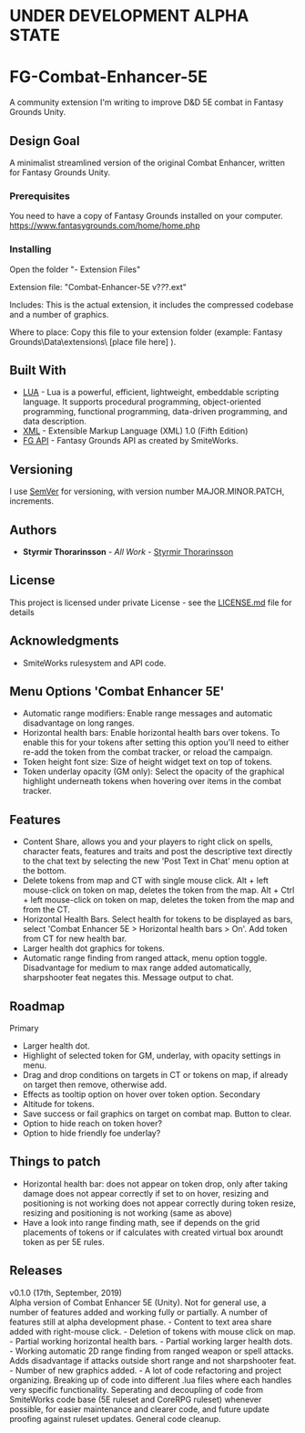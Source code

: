 # UNDER DEVELOPMENT ALPHA STATE

# FG-Combat-Enhancer-5E

A community extension I'm writing to improve D&D 5E combat in Fantasy Grounds Unity.

## Design Goal

A minimalist streamlined version of the original Combat Enhancer, written for Fantasy Grounds Unity.

### Prerequisites

You need to have a copy of Fantasy Grounds installed on your computer. 
https://www.fantasygrounds.com/home/home.php


### Installing
    
Open the folder "- Extension Files"
      
Extension file: "Combat-Enhancer-5E v?_?_?.ext"

Includes: 
    This is the actual extension, it includes the compressed codebase and a number of graphics.

Where to place:
    Copy this file to your extension folder (example: Fantasy Grounds\Data\extensions\ [place file here] ).


## Built With

* [LUA](https://www.lua.org/) - Lua is a powerful, efficient, lightweight, embeddable scripting language. It supports procedural programming, object-oriented programming, functional programming, data-driven programming, and data description. 
* [XML](https://www.w3.org/TR/REC-xml/) - Extensible Markup Language (XML) 1.0 (Fifth Edition)
* [FG API](https://www.fantasygrounds.com/refdoc/) - Fantasy Grounds API as created by SmiteWorks.

## Versioning

I use [SemVer](http://semver.org/) for versioning, with version number MAJOR.MINOR.PATCH, increments.

## Authors

* **Styrmir Thorarinsson** - *All Work* - [Styrmir Thorarinsson](https://github.com/StyrmirThorarins)

## License

This project is licensed under private License - see the [LICENSE.md](LICENSE.md) file for details

## Acknowledgments

* SmiteWorks rulesystem and API code.

## Menu Options 'Combat Enhancer 5E'
- Automatic range modifiers: Enable range messages and automatic disadvantage on long ranges.
- Horizontal health bars: Enable horizontal health bars over tokens. To enable this for your tokens after setting this option you'll need to either re-add the token from the combat tracker, or reload the campaign.
- Token height font size: Size of height widget text on top of tokens.
- Token underlay opacity (GM only): Select the opacity of the graphical highlight underneath tokens when hovering over items in the combat tracker.

## Features
- Content Share, allows you and your players to right click on spells, character feats, features and traits and post the descriptive text directly to the chat text by selecting the new 'Post Text in Chat' menu option at the bottom.
- Delete tokens from map and CT with single mouse click. 
    Alt + left mouse-click on token on map, deletes the token from the map.
    Alt + Ctrl + left mouse-click on token on map, deletes the token from the map and from the CT.
- Horizontal Health Bars. Select health for tokens to be displayed as bars, select 'Combat Enhancer 5E > Horizontal health bars > On'. Add token from CT for new health bar.
- Larger health dot graphics for tokens.
- Automatic range finding from ranged attack, menu option toggle. Disadvantage for medium to max range added automatically, sharpshooter feat negates this. Message output to chat.


## Roadmap
Primary
- Larger health dot.
- Highlight of selected token for GM, underlay, with opacity settings in menu.
- Drag and drop conditions on targets in CT or tokens on map, if already on target then remove, otherwise add.
- Effects as tooltip option on hover over token option.
Secondary
- Altitude for tokens.
- Save success or fail graphics on target on combat map. Button to clear.
- Option to hide reach on token hover?
- Option to hide friendly foe underlay?

## Things to patch
- Horizontal health bar:
    does not appear on token drop, only after taking damage
    does not appear correctly if set to on hover, resizing and positioning is not working
    does not appear correctly during token resize, resizing and positioning is not working (same as above)
- Have a look into range finding math, see if depends on the grid placements of tokens or if calculates with created virtual box aroundt token as per 5E rules.    

## Releases
v0.1.0 (17th, September, 2019)  
Alpha version of Combat Enhancer 5E (Unity). Not for general use, a number of features added and working fully or partially. A number of features still at alpha development phase.
    - Content to text area share added with right-mouse click.
    - Deletion of tokens with mouse click on map.
    - Partial working horizontal health bars.
    - Partial working larger health dots.
    - Working automatic 2D range finding from ranged weapon or spell attacks. Adds disadvantage if attacks outside short range and not sharpshooter feat.
    - Number of new graphics added.
    - A lot of code refactoring and project organizing.
        Breaking up of code into different .lua files where each handles very specific functionality.
        Seperating and decoupling of code from SmiteWorks code base (5E ruleset and CoreRPG ruleset) whenever possible, for easier maintenance and clearer code, and future update proofing against ruleset updates.
        General code cleanup.